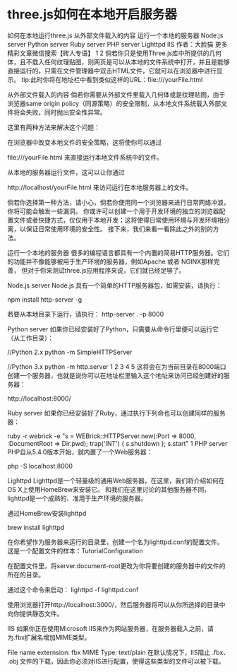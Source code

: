 # three.js如何在本地开启服务器

如何在本地运行three.js
从外部文件载入的内容
运行一个本地的服务器
Node.js server
Python server
Ruby server
PHP server
Lighttpd
IIS
作者：大脸猫
更多精彩文章微信搜索【砖人专语】
1
2
倘若你只是使用Three.js库中所提供的几何体，且不载入任何纹理贴图，则网页是可以从本地的文件系统中打开，并且是能够直接运行的，只需在文件管理器中双击HTML文件，它就可以在浏览器中进行显示。
tip:此时你将在地址栏中看到类似这样的URL：file:///yourFile.html

从外部文件载入的内容
倘若你需要从外部文件里载入几何体或是纹理贴图，由于浏览器same origin policy（同源策略）的安全限制，从本地文件系统载入外部文件将会失败，同时抛出安全性异常。

这里有两种方法来解决这个问题：

在浏览器中改变本地文件的安全策略，这将使你可以通过

file:///yourFile.html
来直接运行本地文件系统中的文件。

从本地的服务器运行文件，这可以让你通过

http://localhost/yourFile.html
来访问运行在本地服务器上的文件。

倘若你选择第一种方法，请小心，倘若你使用同一个浏览器来进行日常网络冲浪，你将可能会触发一些漏洞。 你或许可以创建一个用于开发环境的独立的浏览器配置文件或者快捷方式，仅仅用于本地开发；这将使得日常使用环境与开发环境相分离，以保证日常使用环境的安全性。 接下来，我们来看一看除此之外的别的方法。

运行一个本地的服务器
很多的编程语言都具有一个内置的简易HTTP服务器。它们的功能并不像能够被用于生产环境的服务器，例如Apache 或者 NGINX那样完善， 但对于你来测试three.js应用程序来说，它们就已经足够了。

Node.js server
Node.js 具有一个简单的HTTP服务器包，如需安装，请执行：

npm install http-server -g

若要从本地目录下运行，请执行：
http-server . -p 8000

Python server
如果你已经安装好了Python，只需要从命令行里便可以运行它（从工作目录）：

//Python 2.x
python -m SimpleHTTPServer

//Python 3.x
python -m http.server
1
2
3
4
5
这将会在为当前目录在8000端口创建一个服务器，也就是说你可以在地址栏里输入这个地址来访问已经创建好的服务器：

http://localhost:8000/

Ruby server
如果你已经安装好了Ruby，通过执行下列命也可以创建同样的服务器：

ruby -r webrick -e "s = WEBrick::HTTPServer.new(:Port => 8000, :DocumentRoot => Dir.pwd); trap('INT') { s.shutdown }; s.start"
1
PHP server
PHP自从5.4.0版本开始，就内置了一个Web服务器：

php -S localhost:8000

Lighttpd
Lighttpd是一个轻量级的通用Web服务器，在这里，我们将介绍如何在OS X上使用HomeBrew来安装它。 和我们在这里讨论的其他服务器不同，lighttpd是一个成熟的、准用于生产环境的服务器。

通过HomeBrew安装lighttpd

brew install lighttpd

在你希望作为服务器来运行的目录里，创建一个名为lighttpd.conf的配置文件。 这是一个配置文件的样本：TutorialConfiguration

在配置文件里，将server.document-root更改为你将要创建的服务器中的文件的所在的目录。

通过这个命令来启动：
lighttpd -f lighttpd.conf

使用浏览器打开http://localhost:3000/，然后服务器将可以从你所选择的目录中向你提供静态文件。

IIS
如果你正在使用Microsoft IIS来作为网站服务器，在服务器载入之前，请为.fbx扩展名增加MIME类型。

File name externsion: fbx MIME Type: text/plain
在默认情况下，IIS阻止 .fbx、 .obj 文件的下载，因此你必须对IIS进行配置，使得这些类型的文件可以被下载。
